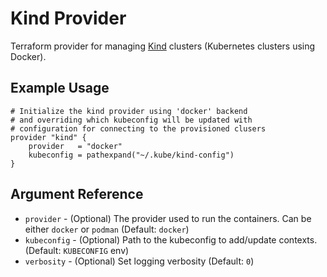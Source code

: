# Kind Provider

Terraform provider for managing [Kind](https://kind.sigs.k8s.io/) clusters (Kubernetes clusters using Docker).

## Example Usage

```hcl
# Initialize the kind provider using 'docker' backend
# and overriding which kubeconfig will be updated with
# configuration for connecting to the provisioned clusers
provider "kind" {
	provider   = "docker"
	kubeconfig = pathexpand("~/.kube/kind-config")
}

```

## Argument Reference

- `provider` - (Optional) The provider used to run the containers. Can be either `docker` or `podman` (Default: `docker`)
- `kubeconfig` - (Optional) Path to the kubeconfig to add/update contexts. (Default: `KUBECONFIG` env)
- `verbosity` - (Optional) Set logging verbosity (Default: `0`)
